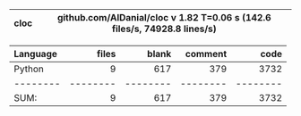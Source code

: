 cloc|github.com/AlDanial/cloc v 1.82  T=0.06 s (142.6 files/s, 74928.8 lines/s)
--- | ---

Language|files|blank|comment|code
:-------|-------:|-------:|-------:|-------:
Python|9|617|379|3732
--------|--------|--------|--------|--------
SUM:|9|617|379|3732

